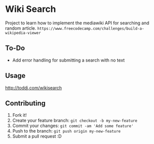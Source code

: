 # Wiki Search

Project to learn how to implement the mediawiki API for searching and random article.
`https://www.freecodecamp.com/challenges/build-a-wikipedia-viewer`

## To-Do

* Add error handling for submitting a search with no text

## Usage

http://toddj.com/wikisearch

## Contributing

1. Fork it!
2. Create your feature branch: `git checkout -b my-new-feature`
3. Commit your changes: `git commit -am 'Add some feature'`
4. Push to the branch: `git push origin my-new-feature`
5. Submit a pull request :D
